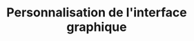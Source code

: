 ---
title: Personnalisation de l'interface graphique
Order: 6
Theme: gui 
Icon: fa fa-palette
Description : Personnaliser le thème FlowerDocs avec des variables CSS.
StartPage : getting-started
Duration : 20m
---